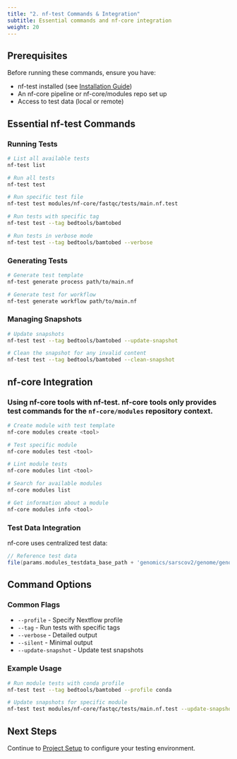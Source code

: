 ```yaml
---
title: "2. nf-test Commands & Integration"
subtitle: Essential commands and nf-core integration
weight: 20
---
```


## Prerequisites

Before running these commands, ensure you have:
- nf-test installed (see [Installation Guide](./01_installation.md))
- An nf-core pipeline or nf-core/modules repo set up
- Access to test data (local or remote)

## Essential nf-test Commands

### Running Tests

```bash
# List all available tests
nf-test list

# Run all tests
nf-test test

# Run specific test file
nf-test test modules/nf-core/fastqc/tests/main.nf.test

# Run tests with specific tag
nf-test test --tag bedtools/bamtobed

# Run tests in verbose mode
nf-test test --tag bedtools/bamtobed --verbose
```

### Generating Tests

```bash
# Generate test template
nf-test generate process path/to/main.nf

# Generate test for workflow
nf-test generate workflow path/to/main.nf
```

### Managing Snapshots

```bash
# Update snapshots
nf-test test --tag bedtools/bamtobed --update-snapshot

# Clean the snapshot for any invalid content
nf-test test --tag bedtools/bamtobed --clean-snapshot
```

## nf-core Integration

### Using nf-core tools with nf-test. nf-core tools only provides test commands for the `nf-core/modules` repository context.

```bash
# Create module with test template
nf-core modules create <tool>

# Test specific module
nf-core modules test <tool>

# Lint module tests
nf-core modules lint <tool>

# Search for available modules
nf-core modules list

# Get information about a module
nf-core modules info <tool>
```

### Test Data Integration

nf-core uses centralized test data:

```groovy
// Reference test data
file(params.modules_testdata_base_path + 'genomics/sarscov2/genome/genome.fasta', checkIfExists: true)
```

## Command Options

### Common Flags

- `--profile` - Specify Nextflow profile
- `--tag` - Run tests with specific tags
- `--verbose` - Detailed output
- `--silent` - Minimal output
- `--update-snapshot` - Update test snapshots

### Example Usage

```bash
# Run module tests with conda profile
nf-test test --tag bedtools/bamtobed --profile conda

# Update snapshots for specific module
nf-test test modules/nf-core/fastqc/tests/main.nf.test --update-snapshot
```

## Next Steps

Continue to [Project Setup](./03_project_setup.md) to configure your testing environment.